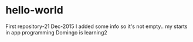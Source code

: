 # hello-world
First repository-21 Dec-2015
I added some info so it's not empty.. my starts in app programming
Domingo is learning2
